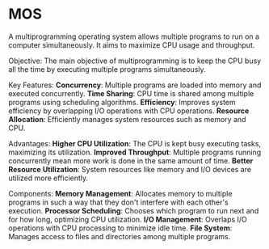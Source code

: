 # MOS

A multiprogramming operating system allows multiple programs to run on a computer simultaneously. It aims to maximize CPU usage and throughput.

Objective: The main objective of multiprogramming is to keep the CPU busy all the time by executing multiple programs simultaneously.

Key Features:
      **Concurrency**: Multiple programs are loaded into memory and executed concurrently.
      **Time Sharing**: CPU time is shared among multiple programs using scheduling algorithms.
      **Efficiency**: Improves system efficiency by overlapping I/O operations with CPU operations.
      **Resource Allocation**: Efficiently manages system resources such as memory and CPU.
      
Advantages:
      **Higher CPU Utilization**: The CPU is kept busy executing tasks, maximizing its utilization.
      **Improved Throughput**: Multiple programs running concurrently mean more work is done in the same amount of time.
      **Better Resource Utilization**: System resources like memory and I/O devices are utilized more efficiently.
      
Components:
      **Memory Management**: Allocates memory to multiple programs in such a way that they don't interfere with each other's execution.
      **Processor Scheduling**: Chooses which program to run next and for how long, optimizing CPU utilization.
      **I/O Management**: Overlaps I/O operations with CPU processing to minimize idle time.
      **File System**: Manages access to files and directories among multiple programs.
